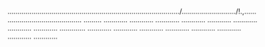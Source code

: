 ....................................................................................../.........................../!.,........................................... .........
............
............
............
............
............
............
............
............
.............
............
............
............
............
............
............
............
............


